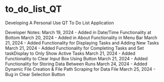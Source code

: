 # to_do_list_QT
Developing A Personal Use QT To Do List Application


Developer Notes: 
March 19, 2024 - Added in Date/Time Functionality at Bottom
March 20, 2024 - Added in About Functionality in Menu Bar
March 21, 2024 - Added Functionality for Displaying Tasks and Adding New Tasks
March 21, 2024 - Added Functionality for Completing Tasks and Set taskDisplay to Only Show Active Tasks
March 21, 2024 - Added Functionality to Clear Input Box Using Button
March 21, 2024 - Added Functionality for Storing Data Between Runs
March 24, 2024 - Added Dynamic File Creation & File Path Scraping for Data File
March 25, 2024 - Bug in Clear Selection Button